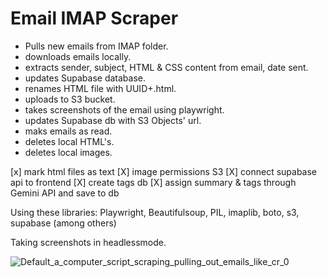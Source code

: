 # Email IMAP Scraper

* Pulls new emails from IMAP folder.
* downloads emails locally.
* extracts sender, subject, HTML & CSS content from email, date sent.
* updates Supabase database.
* renames HTML file with UUID+.html.
* uploads to S3 bucket.
* takes screenshots of the email using playwright.
* updates Supabase db with S3 Objects' url.
* maks emails as read.
* deletes local HTML's.
* deletes local images.

[x] mark html files as text
[X] image permissions S3
[X] connect supabase api to frontend
[X] create tags db
[X] assign summary & tags through Gemini API and save to db

Using these libraries: Playwright, Beautifulsoup, PIL, imaplib, boto, s3, supabase (among others)

Taking screenshots in headlessmode.

![Default_a_computer_script_scraping_pulling_out_emails_like_cr_0](https://github.com/rogergarciaseo/EmailScrapper/assets/96830104/94c97def-fe30-4b3f-940f-4ea39326d562)
